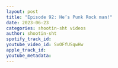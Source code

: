 ```yaml
---
layout: post
title: "Episode 92: He’s Punk Rock man!"
date: 2023-06-23
categories: shootin-sht videos
author: shootin-sht
spotify_track_id: 
youtube_video_id: SvOFfUSqwHw
apple_track_id: 
youtube_metadata: 
---
```

